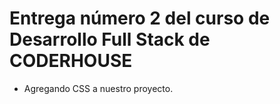 # Entrega número 2 del curso de Desarrollo Full Stack de CODERHOUSE

- Agregando CSS a nuestro proyecto.
